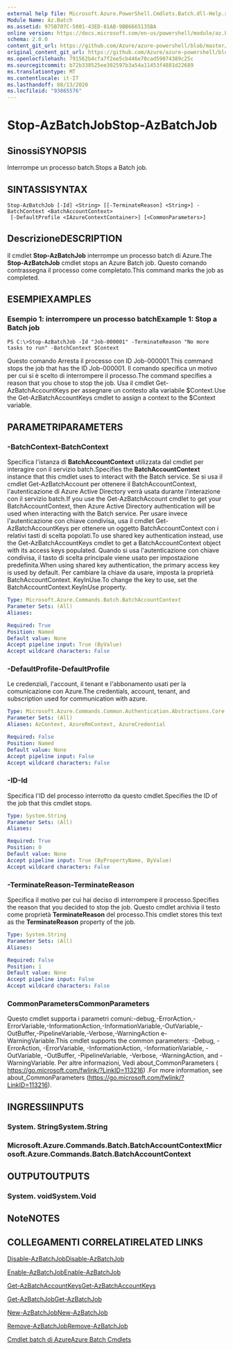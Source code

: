 ```yaml
---
external help file: Microsoft.Azure.PowerShell.Cmdlets.Batch.dll-Help.xml
Module Name: Az.Batch
ms.assetid: 975B707C-5001-43ED-81AB-9BB6665135BA
online version: https://docs.microsoft.com/en-us/powershell/module/az.batch/stop-azbatchjob
schema: 2.0.0
content_git_url: https://github.com/Azure/azure-powershell/blob/master/src/Batch/Batch/help/Stop-AzBatchJob.md
original_content_git_url: https://github.com/Azure/azure-powershell/blob/master/src/Batch/Batch/help/Stop-AzBatchJob.md
ms.openlocfilehash: 791562b4cfa7f2ee5cb446e70cad59074389c25c
ms.sourcegitcommit: b72b338525ee302597b3a54a11453f4881d22689
ms.translationtype: MT
ms.contentlocale: it-IT
ms.lasthandoff: 08/13/2020
ms.locfileid: "93865576"
---
```

# <span data-ttu-id="4bd74-101">Stop-AzBatchJob</span><span class="sxs-lookup"><span data-stu-id="4bd74-101">Stop-AzBatchJob</span></span>

## <span data-ttu-id="4bd74-102">Sinossi</span><span class="sxs-lookup"><span data-stu-id="4bd74-102">SYNOPSIS</span></span>
<span data-ttu-id="4bd74-103">Interrompe un processo batch.</span><span class="sxs-lookup"><span data-stu-id="4bd74-103">Stops a Batch job.</span></span>

## <span data-ttu-id="4bd74-104">SINTASSI</span><span class="sxs-lookup"><span data-stu-id="4bd74-104">SYNTAX</span></span>

```
Stop-AzBatchJob [-Id] <String> [[-TerminateReason] <String>] -BatchContext <BatchAccountContext>
 [-DefaultProfile <IAzureContextContainer>] [<CommonParameters>]
```

## <span data-ttu-id="4bd74-105">Descrizione</span><span class="sxs-lookup"><span data-stu-id="4bd74-105">DESCRIPTION</span></span>
<span data-ttu-id="4bd74-106">Il cmdlet **Stop-AzBatchJob** interrompe un processo batch di Azure.</span><span class="sxs-lookup"><span data-stu-id="4bd74-106">The **Stop-AzBatchJob** cmdlet stops an Azure Batch job.</span></span>
<span data-ttu-id="4bd74-107">Questo comando contrassegna il processo come completato.</span><span class="sxs-lookup"><span data-stu-id="4bd74-107">This command marks the job as completed.</span></span>

## <span data-ttu-id="4bd74-108">ESEMPI</span><span class="sxs-lookup"><span data-stu-id="4bd74-108">EXAMPLES</span></span>

### <span data-ttu-id="4bd74-109">Esempio 1: interrompere un processo batch</span><span class="sxs-lookup"><span data-stu-id="4bd74-109">Example 1: Stop a Batch job</span></span>
```
PS C:\>Stop-AzBatchJob -Id "Job-000001" -TerminateReason "No more tasks to run" -BatchContext $Context
```

<span data-ttu-id="4bd74-110">Questo comando Arresta il processo con ID Job-000001.</span><span class="sxs-lookup"><span data-stu-id="4bd74-110">This command stops the job that has the ID Job-000001.</span></span>
<span data-ttu-id="4bd74-111">Il comando specifica un motivo per cui si è scelto di interrompere il processo.</span><span class="sxs-lookup"><span data-stu-id="4bd74-111">The command specifies a reason that you chose to stop the job.</span></span>
<span data-ttu-id="4bd74-112">Usa il cmdlet Get-AzBatchAccountKeys per assegnare un contesto alla variabile $Context.</span><span class="sxs-lookup"><span data-stu-id="4bd74-112">Use the Get-AzBatchAccountKeys cmdlet to assign a context to the $Context variable.</span></span>

## <span data-ttu-id="4bd74-113">PARAMETRI</span><span class="sxs-lookup"><span data-stu-id="4bd74-113">PARAMETERS</span></span>

### <span data-ttu-id="4bd74-114">-BatchContext</span><span class="sxs-lookup"><span data-stu-id="4bd74-114">-BatchContext</span></span>
<span data-ttu-id="4bd74-115">Specifica l'istanza di **BatchAccountContext** utilizzata dal cmdlet per interagire con il servizio batch.</span><span class="sxs-lookup"><span data-stu-id="4bd74-115">Specifies the **BatchAccountContext** instance that this cmdlet uses to interact with the Batch service.</span></span>
<span data-ttu-id="4bd74-116">Se si usa il cmdlet Get-AzBatchAccount per ottenere il BatchAccountContext, l'autenticazione di Azure Active Directory verrà usata durante l'interazione con il servizio batch.</span><span class="sxs-lookup"><span data-stu-id="4bd74-116">If you use the Get-AzBatchAccount cmdlet to get your BatchAccountContext, then Azure Active Directory authentication will be used when interacting with the Batch service.</span></span> <span data-ttu-id="4bd74-117">Per usare invece l'autenticazione con chiave condivisa, usa il cmdlet Get-AzBatchAccountKeys per ottenere un oggetto BatchAccountContext con i relativi tasti di scelta popolati.</span><span class="sxs-lookup"><span data-stu-id="4bd74-117">To use shared key authentication instead, use the Get-AzBatchAccountKeys cmdlet to get a BatchAccountContext object with its access keys populated.</span></span> <span data-ttu-id="4bd74-118">Quando si usa l'autenticazione con chiave condivisa, il tasto di scelta principale viene usato per impostazione predefinita.</span><span class="sxs-lookup"><span data-stu-id="4bd74-118">When using shared key authentication, the primary access key is used by default.</span></span> <span data-ttu-id="4bd74-119">Per cambiare la chiave da usare, imposta la proprietà BatchAccountContext. KeyInUse.</span><span class="sxs-lookup"><span data-stu-id="4bd74-119">To change the key to use, set the BatchAccountContext.KeyInUse property.</span></span>

```yaml
Type: Microsoft.Azure.Commands.Batch.BatchAccountContext
Parameter Sets: (All)
Aliases:

Required: True
Position: Named
Default value: None
Accept pipeline input: True (ByValue)
Accept wildcard characters: False
```

### <span data-ttu-id="4bd74-120">-DefaultProfile</span><span class="sxs-lookup"><span data-stu-id="4bd74-120">-DefaultProfile</span></span>
<span data-ttu-id="4bd74-121">Le credenziali, l'account, il tenant e l'abbonamento usati per la comunicazione con Azure.</span><span class="sxs-lookup"><span data-stu-id="4bd74-121">The credentials, account, tenant, and subscription used for communication with azure.</span></span>

```yaml
Type: Microsoft.Azure.Commands.Common.Authentication.Abstractions.Core.IAzureContextContainer
Parameter Sets: (All)
Aliases: AzContext, AzureRmContext, AzureCredential

Required: False
Position: Named
Default value: None
Accept pipeline input: False
Accept wildcard characters: False
```

### <span data-ttu-id="4bd74-122">-ID</span><span class="sxs-lookup"><span data-stu-id="4bd74-122">-Id</span></span>
<span data-ttu-id="4bd74-123">Specifica l'ID del processo interrotto da questo cmdlet.</span><span class="sxs-lookup"><span data-stu-id="4bd74-123">Specifies the ID of the job that this cmdlet stops.</span></span>

```yaml
Type: System.String
Parameter Sets: (All)
Aliases:

Required: True
Position: 0
Default value: None
Accept pipeline input: True (ByPropertyName, ByValue)
Accept wildcard characters: False
```

### <span data-ttu-id="4bd74-124">-TerminateReason</span><span class="sxs-lookup"><span data-stu-id="4bd74-124">-TerminateReason</span></span>
<span data-ttu-id="4bd74-125">Specifica il motivo per cui hai deciso di interrompere il processo.</span><span class="sxs-lookup"><span data-stu-id="4bd74-125">Specifies the reason that you decided to stop the job.</span></span>
<span data-ttu-id="4bd74-126">Questo cmdlet archivia il testo come proprietà **TerminateReason** del processo.</span><span class="sxs-lookup"><span data-stu-id="4bd74-126">This cmdlet stores this text as the **TerminateReason** property of the job.</span></span>

```yaml
Type: System.String
Parameter Sets: (All)
Aliases:

Required: False
Position: 1
Default value: None
Accept pipeline input: False
Accept wildcard characters: False
```

### <span data-ttu-id="4bd74-127">CommonParameters</span><span class="sxs-lookup"><span data-stu-id="4bd74-127">CommonParameters</span></span>
<span data-ttu-id="4bd74-128">Questo cmdlet supporta i parametri comuni:-debug,-ErrorAction,-ErrorVariable,-InformationAction,-InformationVariable,-OutVariable,-OutBuffer,-PipelineVariable,-Verbose,-WarningAction e-WarningVariable.</span><span class="sxs-lookup"><span data-stu-id="4bd74-128">This cmdlet supports the common parameters: -Debug, -ErrorAction, -ErrorVariable, -InformationAction, -InformationVariable, -OutVariable, -OutBuffer, -PipelineVariable, -Verbose, -WarningAction, and -WarningVariable.</span></span> <span data-ttu-id="4bd74-129">Per altre informazioni, Vedi about_CommonParameters ( https://go.microsoft.com/fwlink/?LinkID=113216) .</span><span class="sxs-lookup"><span data-stu-id="4bd74-129">For more information, see about_CommonParameters (https://go.microsoft.com/fwlink/?LinkID=113216).</span></span>

## <span data-ttu-id="4bd74-130">INGRESSI</span><span class="sxs-lookup"><span data-stu-id="4bd74-130">INPUTS</span></span>

### <span data-ttu-id="4bd74-131">System. String</span><span class="sxs-lookup"><span data-stu-id="4bd74-131">System.String</span></span>

### <span data-ttu-id="4bd74-132">Microsoft.Azure.Commands.Batch.BatchAccountContext</span><span class="sxs-lookup"><span data-stu-id="4bd74-132">Microsoft.Azure.Commands.Batch.BatchAccountContext</span></span>

## <span data-ttu-id="4bd74-133">OUTPUT</span><span class="sxs-lookup"><span data-stu-id="4bd74-133">OUTPUTS</span></span>

### <span data-ttu-id="4bd74-134">System. void</span><span class="sxs-lookup"><span data-stu-id="4bd74-134">System.Void</span></span>

## <span data-ttu-id="4bd74-135">Note</span><span class="sxs-lookup"><span data-stu-id="4bd74-135">NOTES</span></span>

## <span data-ttu-id="4bd74-136">COLLEGAMENTI CORRELATI</span><span class="sxs-lookup"><span data-stu-id="4bd74-136">RELATED LINKS</span></span>

[<span data-ttu-id="4bd74-137">Disable-AzBatchJob</span><span class="sxs-lookup"><span data-stu-id="4bd74-137">Disable-AzBatchJob</span></span>](./Disable-AzBatchJob.md)

[<span data-ttu-id="4bd74-138">Enable-AzBatchJob</span><span class="sxs-lookup"><span data-stu-id="4bd74-138">Enable-AzBatchJob</span></span>](./Enable-AzBatchJob.md)

[<span data-ttu-id="4bd74-139">Get-AzBatchAccountKeys</span><span class="sxs-lookup"><span data-stu-id="4bd74-139">Get-AzBatchAccountKeys</span></span>](./Get-AzBatchAccountKey.md)

[<span data-ttu-id="4bd74-140">Get-AzBatchJob</span><span class="sxs-lookup"><span data-stu-id="4bd74-140">Get-AzBatchJob</span></span>](./Get-AzBatchJob.md)

[<span data-ttu-id="4bd74-141">New-AzBatchJob</span><span class="sxs-lookup"><span data-stu-id="4bd74-141">New-AzBatchJob</span></span>](./New-AzBatchJob.md)

[<span data-ttu-id="4bd74-142">Remove-AzBatchJob</span><span class="sxs-lookup"><span data-stu-id="4bd74-142">Remove-AzBatchJob</span></span>](./Remove-AzBatchJob.md)

[<span data-ttu-id="4bd74-143">Cmdlet batch di Azure</span><span class="sxs-lookup"><span data-stu-id="4bd74-143">Azure Batch Cmdlets</span></span>](/powershell/module/az.batch)



